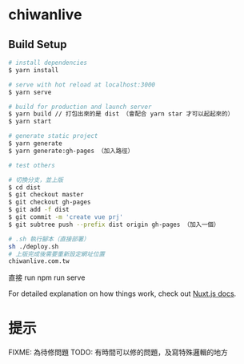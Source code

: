 # chiwanlive

## Build Setup

```bash
# install dependencies
$ yarn install

# serve with hot reload at localhost:3000
$ yarn serve

# build for production and launch server
$ yarn build // 打包出來的是 dist （會配合 yarn star 才可以起起來的）
$ yarn start

# generate static project
$ yarn generate
$ yarn generate:gh-pages （加入路徑）

# test others

# 切換分支，並上版
$ cd dist
$ git checkout master
$ git checkout gh-pages
$ git add -f dist
$ git commit -m 'create vue prj'
$ git subtree push --prefix dist origin gh-pages （加入一個）

# .sh 執行腳本（直接部署）
sh ./deploy.sh
# 上版完成後需要重新設定網址位置
chiwanlive.com.tw
```

直接 run npm run serve 


For detailed explanation on how things work, check out [Nuxt.js docs](https://nuxtjs.org).

# 提示
FIXME: 為待修問題
TODO: 有時間可以修的問題，及寫特殊邏輯的地方
